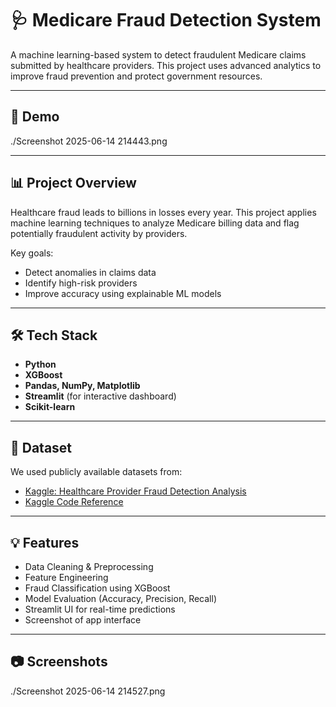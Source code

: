 # 🩺 Medicare Fraud Detection System

A machine learning-based system to detect fraudulent Medicare claims submitted by healthcare providers. This project uses advanced analytics to improve fraud prevention and protect government resources.

---

## 🚀 Demo

./Screenshot 2025-06-14 214443.png 

---

## 📊 Project Overview

Healthcare fraud leads to billions in losses every year. This project applies machine learning techniques to analyze Medicare billing data and flag potentially fraudulent activity by providers.

Key goals:
- Detect anomalies in claims data
- Identify high-risk providers
- Improve accuracy using explainable ML models

---

## 🛠️ Tech Stack

- **Python**
- **XGBoost**
- **Pandas, NumPy, Matplotlib**
- **Streamlit** (for interactive dashboard)
- **Scikit-learn**

---

## 📁 Dataset

We used publicly available datasets from:
- [Kaggle: Healthcare Provider Fraud Detection Analysis](https://www.kaggle.com/datasets/rohitrox/healthcare-provider-fraud-detection-analysis)
- [Kaggle Code Reference](https://www.kaggle.com/code/rajesh2609/medicare-provider-fraud-detection)

---

## 💡 Features

- Data Cleaning & Preprocessing
- Feature Engineering
- Fraud Classification using XGBoost
- Model Evaluation (Accuracy, Precision, Recall)
- Streamlit UI for real-time predictions
- Screenshot of app interface

---

## 📷 Screenshots

./Screenshot 2025-06-14 214527.png
